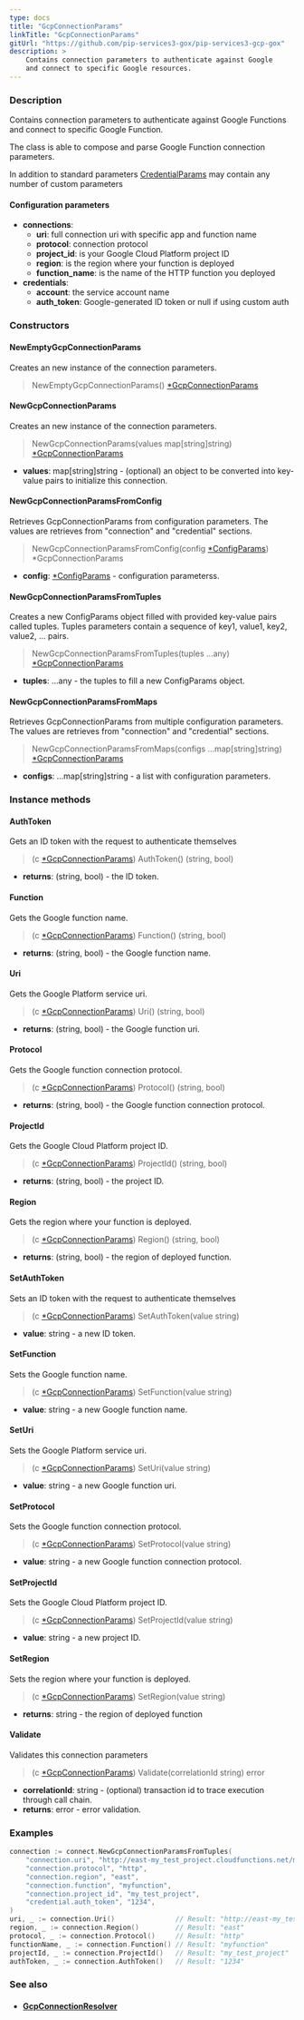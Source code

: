 ```yaml
---
type: docs
title: "GcpConnectionParams"
linkTitle: "GcpConnectionParams"
gitUrl: "https://github.com/pip-services3-gox/pip-services3-gcp-gox"
description: >
    Contains connection parameters to authenticate against Google
    and connect to specific Google resources.
---
```


### Description
Contains connection parameters to authenticate against Google Functions
and connect to specific Google Function.

The class is able to compose and parse Google Function connection parameters.

In addition to standard parameters [CredentialParams](../../../components/auth/credential_params) may contain any number of custom parameters


#### Configuration parameters

- **connections**:                   
     - **uri**:           full connection uri with specific app and function name
     - **protocol**:      connection protocol
     - **project_id**:    is your Google Cloud Platform project ID
     - **region**:        is the region where your function is deployed
     - **function_name**: is the name of the HTTP function you deployed
- **credentials**:    
    - **account**: the service account name
    - **auth_token**:    Google-generated ID token or null if using custom auth

### Constructors

#### NewEmptyGcpConnectionParams
Creates an new instance of the connection parameters.

> NewEmptyGcpConnectionParams() [*GcpConnectionParams]()

#### NewGcpConnectionParams
Creates an new instance of the connection parameters.

> NewGcpConnectionParams(values map[string]string) [*GcpConnectionParams]()

- **values**: map[string]string - (optional) an object to be converted into key-value pairs to initialize this connection.

#### NewGcpConnectionParamsFromConfig
Retrieves GcpConnectionParams from configuration parameters.
The values are retrieves from "connection" and "credential" sections.

> NewGcpConnectionParamsFromConfig(config [*ConfigParams](../../../commons/config/config_params)) *GcpConnectionParams 

- **config**: [*ConfigParams](../../../commons/config/config_params) - configuration parameterss.

#### NewGcpConnectionParamsFromTuples
Creates a new ConfigParams object filled with provided key-value pairs called tuples.
Tuples parameters contain a sequence of key1, value1, key2, value2, ... pairs.

> NewGcpConnectionParamsFromTuples(tuples ...any) [*GcpConnectionParams]()

- **tuples**: ...any - the tuples to fill a new ConfigParams object.

#### NewGcpConnectionParamsFromMaps
Retrieves GcpConnectionParams from multiple configuration parameters.
The values are retrieves from "connection" and "credential" sections.

> NewGcpConnectionParamsFromMaps(configs ...map[string]string) [*GcpConnectionParams]()

- **configs**: ...map[string]string - a list with configuration parameters.

### Instance methods

#### AuthToken
Gets an ID token with the request to authenticate themselves

> (c [*GcpConnectionParams]()) AuthToken() (string, bool)

- **returns**: (string, bool) - the ID token.


#### Function
Gets the Google function name.

> (c [*GcpConnectionParams]()) Function() (string, bool)

- **returns**: (string, bool) - the Google function name.


#### Uri
Gets the Google Platform service uri.

> (c [*GcpConnectionParams]()) Uri() (string, bool)

- **returns**: (string, bool) - the Google function uri.


#### Protocol
Gets the Google function connection protocol.

> (c [*GcpConnectionParams]()) Protocol() (string, bool)

- **returns**: (string, bool) - the Google function connection protocol.

#### ProjectId
Gets the Google Cloud Platform project ID.

> (c [*GcpConnectionParams]()) ProjectId() (string, bool)

- **returns**: (string, bool) - the project ID.

#### Region
Gets the region where your function is deployed.

> (c [*GcpConnectionParams]()) Region() (string, bool)

- **returns**: (string, bool) - the region of deployed function.

#### SetAuthToken
Sets an ID token with the request to authenticate themselves

> (c [*GcpConnectionParams]()) SetAuthToken(value string)

- **value**: string -  a new ID token.

#### SetFunction
Sets the Google function name.

> (c [*GcpConnectionParams]()) SetFunction(value string)

- **value**: string - a new Google function name.

#### SetUri
Sets the Google Platform service uri.

> (c [*GcpConnectionParams]()) SetUri(value string)

- **value**: string - a new Google function uri.

#### SetProtocol
Sets the Google function connection protocol.

> (c [*GcpConnectionParams]()) SetProtocol(value string)

- **value**: string - a new Google function connection protocol.

#### SetProjectId
Sets the Google Cloud Platform project ID.

> (c [*GcpConnectionParams]()) SetProjectId(value string)

- **value**: string - a new project ID.

#### SetRegion
Sets the region where your function is deployed.

> (c [*GcpConnectionParams]()) SetRegion(value string)

- **returns**: string - the region of deployed function

#### Validate
Validates this connection parameters 

> (c [*GcpConnectionParams]()) Validate(correlationId string) error

- **correlationId**: string - (optional) transaction id to trace execution through call chain.
- **returns**: error - error validation.


### Examples

```go
connection := connect.NewGcpConnectionParamsFromTuples(
	"connection.uri", "http://east-my_test_project.cloudfunctions.net/myfunction",
	"connection.protocol", "http",
	"connection.region", "east",
	"connection.function", "myfunction",
	"connection.project_id", "my_test_project",
	"credential.auth_token", "1234",
)
uri, _ := connection.Uri()               // Result: "http://east-my_test_project.cloudfunctions.net/myfunction"
region, _ := connection.Region()         // Result: "east"
protocol, _ := connection.Protocol()     // Result: "http"
functionName, _ := connection.Function() // Result: "myfunction"
projectId, _ := connection.ProjectId()   // Result: "my_test_project"
authToken, _ := connection.AuthToken()   // Result: "1234"
```


### See also
- #### [GcpConnectionResolver](../gcp_connection_resolver)